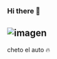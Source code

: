 ### Hi there 👋

<!--
**estebannbn/estebannbn** is a ✨ _special_ ✨ repository because its `README.md` (this file) appears on your GitHub profile.

Here are some ideas to get you started:

- 🔭 I’m currently working on ...
- 🌱 I’m currently learning ...
- 👯 I’m looking to collaborate on ...
- 🤔 I’m looking for help with ...
- 💬 Ask me about ...
- 📫 How to reach me: ...
- 😄 Pronouns: ...
- ⚡ Fun fact: ...
-->
![imagen](https://www.infobae.com/new-resizer/akhDd2bKVf5-XgoJlUOdhIZcDT4=/992x558/filters:format(webp):quality(85)/cloudfront-us-east-1.images.arcpublishing.com/infobae/NNC7TA7K2NG5HM2REZSAE244XE.jpg)
---
cheto el auto 🔥
